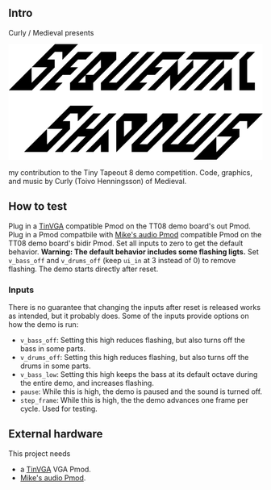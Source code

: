 <!---

This file is used to generate your project datasheet. Please fill in the information below and delete any unused
sections.

You can also include images in this folder and reference them in the markdown. Each image must be less than
512 kb in size, and the combined size of all images must be less than 1 MB.
-->

## Intro

Curly / Medieval presents

![Sequential Shadows logo](sequential-shadows.png)

my contribution to the Tiny Tapeout 8 demo competition.
Code, graphics, and music by Curly (Toivo Henningsson) of Medieval.

## How to test

Plug in a [TinVGA](https://github.com/mole99/tiny-vga) compatible Pmod on the TT08 demo board's out Pmod.
Plug in a Pmod compatbile with [Mike's audio Pmod](https://github.com/MichaelBell/tt-audio-pmod) compatible Pmod on the TT08 demo board's bidir Pmod.
Set all inputs to zero to get the default behavior.
**Warning: The default behavior includes some flashing ligts.** Set `v_bass_off` and `v_drums_off` (keep `ui_in` at 3 instead of 0) to remove flashing.
The demo starts directly after reset.

### Inputs
There is no guarantee that changing the inputs after reset is released works as intended, but it probably does.
Some of the inputs provide options on how the demo is run:

- `v_bass_off`: Setting this high reduces flashing, but also turns off the bass in some parts.
- `v_drums_off`: Setting this high reduces flashing, but also turns off the drums in some parts.
- `v_bass_low`: Setting this high keeps the bass at its default octave during the entire demo, and increases flashing.
- `pause`: While this is high, the demo is paused and the sound is turned off.
- `step_frame`: While this is high, the the demo advances one frame per cycle. Used for testing.

## External hardware

This project needs
-  a [TinVGA](https://github.com/mole99/tiny-vga) VGA Pmod.
- [Mike's audio Pmod](https://github.com/MichaelBell/tt-audio-pmod).
